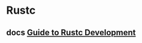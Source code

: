 # Rustc 

## docs [Guide to Rustc Development](https://rustc-dev-guide.rust-lang.org/about-this-guide.html)